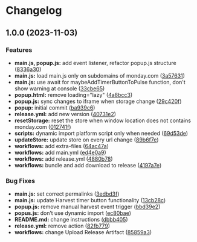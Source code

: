 # Changelog

## 1.0.0 (2023-11-03)


### Features

* **main.js, popup.js:** add event listener, refactor popup.js structure ([8336a30](https://github.com/timohubois/harvest-monday-integration-chrome-extension/commit/8336a30f79e65c1f549a85b5daaa2ac38a349f55))
* **main.js:** load main.js only on subdomains of monday.com ([3a57631](https://github.com/timohubois/harvest-monday-integration-chrome-extension/commit/3a576316c9db7cad6a9c97ce9ccc926681dcfc58))
* **main.js:** use await for maybeAddTimerButtonToPulse function, don't show warning at console ([33cbe65](https://github.com/timohubois/harvest-monday-integration-chrome-extension/commit/33cbe65cd381fc8822c79eb8c77a1853d1284955))
* **popup.html:** remove loading="lazy" ([4a8bcc3](https://github.com/timohubois/harvest-monday-integration-chrome-extension/commit/4a8bcc359214f5c422ff1bb1167293512d03737c))
* **popup.js:** sync changes to iframe when storage change ([29c420f](https://github.com/timohubois/harvest-monday-integration-chrome-extension/commit/29c420f56362d174d80ef432dfe610842443bdec))
* **popup:** initial commit ([ba939c6](https://github.com/timohubois/harvest-monday-integration-chrome-extension/commit/ba939c667e3375fd4c2e5c8da723a477757f1e96))
* **release.yml:** add new version ([40731e2](https://github.com/timohubois/harvest-monday-integration-chrome-extension/commit/40731e260fd99ba430e3a70c7b1100f064f5e78c))
* **resetStorage:** reset the store when window location does not contains monday.com ([012741f](https://github.com/timohubois/harvest-monday-integration-chrome-extension/commit/012741f08a33e405f6c62c7f0e9ec17e82e290d4))
* **scripts:** dynamic import platform script only when needed ([69d53de](https://github.com/timohubois/harvest-monday-integration-chrome-extension/commit/69d53de7f2349a995ddd23201747267828c5a483))
* **updateStore:** update store on every url change ([89b6f7e](https://github.com/timohubois/harvest-monday-integration-chrome-extension/commit/89b6f7e4e104dbffc80a8de63d55303d14cdb028))
* **workflows:** add extra-files ([64ac47a](https://github.com/timohubois/harvest-monday-integration-chrome-extension/commit/64ac47abbc7d9cf7f6949ab7af037cf474e3a07c))
* **workflows:** add main.yml ([ed4e0a9](https://github.com/timohubois/harvest-monday-integration-chrome-extension/commit/ed4e0a9faaea973df53ec3a9931485e411dc7bdf))
* **workflows:** add release.yml ([4880b78](https://github.com/timohubois/harvest-monday-integration-chrome-extension/commit/4880b780f6702213238c6b2cb063c77fc96b5a8f))
* **workflows:** bundle and add download to release ([4197a7e](https://github.com/timohubois/harvest-monday-integration-chrome-extension/commit/4197a7ed5911d2331a6eee1b1aa4875950b685b5))


### Bug Fixes

* **main.js:** set correct permalinks ([3edbd3f](https://github.com/timohubois/harvest-monday-integration-chrome-extension/commit/3edbd3fe567bc3c1206ad5448d8d74d401620652))
* **main.js:** update Harvest timer button functionality ([13cb28c](https://github.com/timohubois/harvest-monday-integration-chrome-extension/commit/13cb28c641a548b81828e325d8e078d813458370))
* **popup.js:** remove manual harvest event trigger ([bbd39e2](https://github.com/timohubois/harvest-monday-integration-chrome-extension/commit/bbd39e2d61a1451d1a76c6418f10e4619181b85e))
* **popus.js:** don’t use dynamic import ([ec80bae](https://github.com/timohubois/harvest-monday-integration-chrome-extension/commit/ec80bae0e37af76baa999af359dc347460bc2ed1))
* **README.md:** change instructions ([dbbb405](https://github.com/timohubois/harvest-monday-integration-chrome-extension/commit/dbbb405153241d762971c808cd44b3796de977ce))
* **release.yml:** remove action ([82fb779](https://github.com/timohubois/harvest-monday-integration-chrome-extension/commit/82fb7793fa0f4c8d3a3294b3ca8549058dab9b0b))
* **workflows:** change Upload Release Artifact ([85859a3](https://github.com/timohubois/harvest-monday-integration-chrome-extension/commit/85859a3c4d5d1a7cfa223734dfb1ba90e1d5cdc0))
